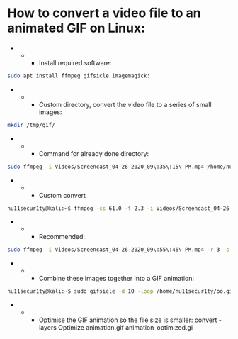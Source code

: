 # How to convert a video file to an animated GIF on Linux:

- - - Install required software:
```bash
sudo apt install ffmpeg gifsicle imagemagick:
```

- - - Custom directory, convert the video file to a series of small images:
```bash
mkdir /tmp/gif/
```
- - - Command for already done directory:
```bash
sudo ffmpeg -i Videos/Screencast_04-26-2020_09\:35\:15\ PM.mp4 /home/nu11secur1ty/oo.gif
```

- - - Custom convert
```bash
nu11secur1ty@kali:~$ ffmpeg -ss 61.0 -t 2.3 -i Videos/Screencast_04-26-2020_09\:55\:46\ PM.mp4 -f gif /home/nu11secur1ty/oo.gif
```
- - - Recommended:
```bash
sudo ffmpeg -i Videos/Screencast_04-26-2020_09\:55\:46\ PM.mp4 -r 3 -s 800x500 /home/nu11secur1ty/oo.gif
```

- - - Combine these images together into a GIF animation:
```bash
nu11secur1ty@kali:~$ sudo gifsicle -d 10 -loop /home/nu11secur1ty/oo.gif
```
- - - Optimise the GIF animation so the file size is smaller:
      convert -layers Optimize animation.gif animation_optimized.gi
